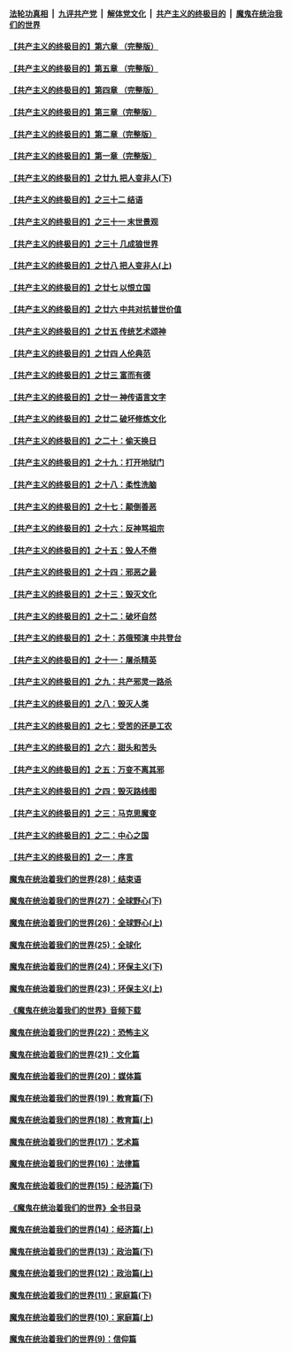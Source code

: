 ####  [法轮功真相](../../../../basic/blob/master/README.md?t=07062131) &nbsp;|&nbsp; [九评共产党](../../../../9ping.md/blob/master/README.md?t=07062131) &nbsp;|&nbsp; [解体党文化](../../../../jtdwh.md/blob/master/README.md?t=07062131)  &nbsp;|&nbsp; [共产主义的终极目的](../../../../gczydzjmd.md/blob/master/README.md?t=07062131) &nbsp;|&nbsp; [魔鬼在统治我们的世界](../../../../mgztzwmdsj.md/blob/master/README.md?t=07062131) 

#### [【共产主义的终极目的】第六章 （完整版）](../pages/nsc422/n11428913.md?t=07062131) 

#### [【共产主义的终极目的】第五章 （完整版）](../pages/nsc422/n11428912.md?t=07062131) 

#### [【共产主义的终极目的】第四章 （完整版）](../pages/nsc422/n11428907.md?t=07062131) 

#### [【共产主义的终极目的】第三章（完整版）](../pages/nsc422/n11428848.md?t=07062131) 

#### [【共产主义的终极目的】第二章（完整版）](../pages/nsc422/n11428831.md?t=07062131) 

#### [【共产主义的终极目的】第一章（完整版）](../pages/nsc422/n11417651.md?t=07062131) 

#### [【共产主义的终极目的】之廿九 把人变非人(下)](../pages/nsc422/n11344140.md?t=07062131) 

#### [【共产主义的终极目的】之三十二 结语](../pages/nsc422/n11360535.md?t=07062131) 

#### [【共产主义的终极目的】之三十一 末世景观](../pages/nsc422/n11351129.md?t=07062131) 

#### [【共产主义的终极目的】之三十 几成狼世界](../pages/nsc422/n11348280.md?t=07062131) 

#### [【共产主义的终极目的】之廿八 把人变非人(上)](../pages/nsc422/n11340492.md?t=07062131) 

#### [【共产主义的终极目的】之廿七 以恨立国](../pages/nsc422/n11336944.md?t=07062131) 

#### [【共产主义的终极目的】之廿六 中共对抗普世价值](../pages/nsc422/n11324785.md?t=07062131) 

#### [【共产主义的终极目的】之廿五 传统艺术颂神](../pages/nsc422/n11296396.md?t=07062131) 

#### [【共产主义的终极目的】之廿四 人伦典范](../pages/nsc422/n11296397.md?t=07062131) 

#### [【共产主义的终极目的】之廿三 富而有德](../pages/nsc422/n11283598.md?t=07062131) 

#### [【共产主义的终极目的】之廿一 神传语言文字](../pages/nsc422/n11263265.md?t=07062131) 

#### [【共产主义的终极目的】之廿二 破坏修炼文化](../pages/nsc422/n11245728.md?t=07062131) 

#### [【共产主义的终极目的】之二十：偷天换日](../pages/nsc422/n11238846.md?t=07062131) 

#### [【共产主义的终极目的】之十九：打开地狱门](../pages/nsc422/n11206376.md?t=07062131) 

#### [【共产主义的终极目的】之十八：柔性洗脑](../pages/nsc422/n11199994.md?t=07062131) 

#### [【共产主义的终极目的】之十七：颠倒善恶](../pages/nsc422/n11179782.md?t=07062131) 

#### [【共产主义的终极目的】之十六：反神骂祖宗](../pages/nsc422/n11166798.md?t=07062131) 

#### [【共产主义的终极目的】之十五：毁人不倦](../pages/nsc422/n11166792.md?t=07062131) 

#### [【共产主义的终极目的】之十四：邪恶之最](../pages/nsc422/n11150249.md?t=07062131) 

#### [【共产主义的终极目的】之十三：毁灭文化](../pages/nsc422/n11135227.md?t=07062131) 

#### [【共产主义的终极目的】之十二：破坏自然](../pages/nsc422/n11135214.md?t=07062131) 

#### [【共产主义的终极目的】之十：苏俄预演 中共登台](../pages/nsc422/n11118424.md?t=07062131) 

#### [【共产主义的终极目的】之十一：屠杀精英](../pages/nsc422/n11118442.md?t=07062131) 

#### [【共产主义的终极目的】之九：共产邪灵一路杀](../pages/nsc422/n11114139.md?t=07062131) 

#### [【共产主义的终极目的】之八：毁灭人类](../pages/nsc422/n11108503.md?t=07062131) 

#### [【共产主义的终极目的】之七：受苦的还是工农](../pages/nsc422/n11101809.md?t=07062131) 

#### [【共产主义的终极目的】之六：甜头和苦头](../pages/nsc422/n11096971.md?t=07062131) 

#### [【共产主义的终极目的】之五：万变不离其邪](../pages/nsc422/n11091285.md?t=07062131) 

#### [【共产主义的终极目的】之四：毁灭路线图](../pages/nsc422/n11086284.md?t=07062131) 

#### [【共产主义的终极目的】之三：马克思魔变](../pages/nsc422/n11061941.md?t=07062131) 

#### [【共产主义的终极目的】之二：中心之国](../pages/nsc422/n11047728.md?t=07062131) 

#### [【共产主义的终极目的】之一：序言](../pages/nsc422/n11086077.md?t=07062131) 

#### [魔鬼在统治着我们的世界(28)：结束语](../pages/nsc422/n10936246.md?t=07062131) 

#### [魔鬼在统治着我们的世界(27)：全球野心(下)](../pages/nsc422/n10928319.md?t=07062131) 

#### [魔鬼在统治着我们的世界(26)：全球野心(上)](../pages/nsc422/n10900318.md?t=07062131) 

#### [魔鬼在统治着我们的世界(25)：全球化](../pages/nsc422/n10788205.md?t=07062131) 

#### [魔鬼在统治着我们的世界(24)：环保主义(下)](../pages/nsc422/n10695307.md?t=07062131) 

#### [魔鬼在统治着我们的世界(23)：环保主义(上)](../pages/nsc422/n10688613.md?t=07062131) 

#### [《魔鬼在统治着我们的世界》音频下载](../pages/nsc422/n10635553.md?t=07062131) 

#### [魔鬼在统治着我们的世界(22)：恐怖主义](../pages/nsc422/n10614727.md?t=07062131) 

#### [魔鬼在统治着我们的世界(21)：文化篇](../pages/nsc422/n10597706.md?t=07062131) 

#### [魔鬼在统治着我们的世界(20)：媒体篇](../pages/nsc422/n10586579.md?t=07062131) 

#### [魔鬼在统治着我们的世界(19)：教育篇(下)](../pages/nsc422/n10564808.md?t=07062131) 

#### [魔鬼在统治着我们的世界(18)：教育篇(上)](../pages/nsc422/n10526970.md?t=07062131) 

#### [魔鬼在统治着我们的世界(17)：艺术篇](../pages/nsc422/n10499093.md?t=07062131) 

#### [魔鬼在统治着我们的世界(16)：法律篇](../pages/nsc422/n10485969.md?t=07062131) 

#### [魔鬼在统治着我们的世界(15)：经济篇(下)](../pages/nsc422/n10469975.md?t=07062131) 

#### [《魔鬼在统治着我们的世界》全书目录](../pages/nsc422/n10464261.md?t=07062131) 

#### [魔鬼在统治着我们的世界(14)：经济篇(上)](../pages/nsc422/n10457370.md?t=07062131) 

#### [魔鬼在统治着我们的世界(13)：政治篇(下)](../pages/nsc422/n10448270.md?t=07062131) 

#### [魔鬼在统治着我们的世界(12)：政治篇(上)](../pages/nsc422/n10444576.md?t=07062131) 

#### [魔鬼在统治着我们的世界(11)：家庭篇(下)](../pages/nsc422/n10440961.md?t=07062131) 

#### [魔鬼在统治着我们的世界(10)：家庭篇(上)](../pages/nsc422/n10435448.md?t=07062131) 

#### [魔鬼在统治着我们的世界(9)：信仰篇](../pages/nsc422/n10432159.md?t=07062131) 

